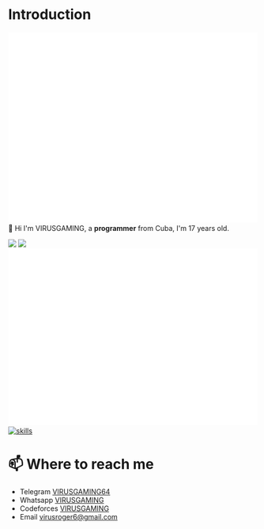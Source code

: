 # Introduction
![](https://github.com/VIRUSGAMING64/VIRUSGAMING64/blob/main/github-metrics.svg)
👋 Hi I'm VIRUSGAMING, a **programmer** from Cuba, I'm 17 years old.

![](https://raw.githubusercontent.com/VIRUSGAMING64/github-stats/master/generated/overview.svg#gh-dark-mode-only) 
![](https://raw.githubusercontent.com/VIRUSGAMING64/github-stats/master/generated/languages.svg#gh-dark-mode-only)
![](https://raw.githubusercontent.com/VIRUSGAMING64/cf-stats/main/output/light_card.svg#gh-dark-mode-only)
[![skills](https://skillicons.dev/icons?i=cpp,c,py,js,go,java,flask,fastapi,bots,gmail,git,github,vscode,windows,linux,ubuntu&perline=6)](https://skillicons.dev)


# 📫 Where to reach me
- Telegram [VIRUSGAMING64](https://t.me/VIRUSGAMING64)
- Whatsapp [VIRUSGAMING](https://wa.me/+5356563068)
- Codeforces [VIRUSGAMING](https://codeforces.com/profile/VIRUSGAMING)
- Email virusroger6@gmail.com



